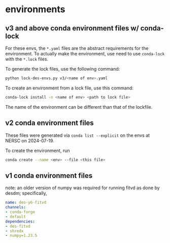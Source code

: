 # environments

## v3 and above conda environment files w/ conda-lock

For these envs, the `*.yaml` files are the abstract requirements for the environment. To actually make the environment,
use need to use `conda-lock` with the `*.lock` files.

To generate the lock files, use the following command:

```bash
python lock-des-envs.py v3/<name of env>.yaml
```

To create an environment from a lock file, use this command:

```bash
conda-lock install -n <name of env> <path to lock file>
```

The name of the environment can be different than that of the lockfile.

## v2 conda environment files

These files were generated via `conda list --explicit` on the envs at NERSC on 2024-07-19.

To create the environment, run

```bash
conda create --name <env> --file <this file>
```

## v1 conda environment files

note: an older version of numpy was required for running fitvd as done by desdm; specifically,

```yaml
name: des-y6-fitvd
channels:
- conda-forge
- default
dependencies:
- des-fitvd
- shredx
- numpy=1.23.5
```
